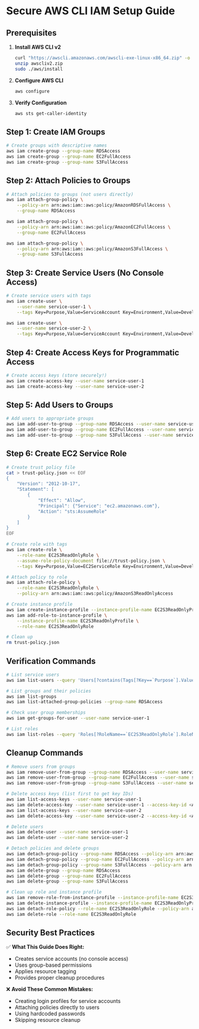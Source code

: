 # Secure AWS CLI IAM Setup Guide

## Prerequisites

1. **Install AWS CLI v2**
   ```bash
   curl "https://awscli.amazonaws.com/awscli-exe-linux-x86_64.zip" -o "awscliv2.zip"
   unzip awscliv2.zip
   sudo ./aws/install
   ```

2. **Configure AWS CLI**
   ```bash
   aws configure
   ```

3. **Verify Configuration**
   ```bash
   aws sts get-caller-identity
   ```

## Step 1: Create IAM Groups

```bash
# Create groups with descriptive names
aws iam create-group --group-name RDSAccess
aws iam create-group --group-name EC2FullAccess
aws iam create-group --group-name S3FullAccess
```

## Step 2: Attach Policies to Groups

```bash
# Attach policies to groups (not users directly)
aws iam attach-group-policy \
    --policy-arn arn:aws:iam::aws:policy/AmazonRDSFullAccess \
    --group-name RDSAccess

aws iam attach-group-policy \
    --policy-arn arn:aws:iam::aws:policy/AmazonEC2FullAccess \
    --group-name EC2FullAccess

aws iam attach-group-policy \
    --policy-arn arn:aws:iam::aws:policy/AmazonS3FullAccess \
    --group-name S3FullAccess
```

## Step 3: Create Service Users (No Console Access)

```bash
# Create service users with tags
aws iam create-user \
    --user-name service-user-1 \
    --tags Key=Purpose,Value=ServiceAccount Key=Environment,Value=Development

aws iam create-user \
    --user-name service-user-2 \
    --tags Key=Purpose,Value=ServiceAccount Key=Environment,Value=Development
```

## Step 4: Create Access Keys for Programmatic Access

```bash
# Create access keys (store securely!)
aws iam create-access-key --user-name service-user-1
aws iam create-access-key --user-name service-user-2
```

## Step 5: Add Users to Groups

```bash
# Add users to appropriate groups
aws iam add-user-to-group --group-name RDSAccess --user-name service-user-1
aws iam add-user-to-group --group-name EC2FullAccess --user-name service-user-1
aws iam add-user-to-group --group-name S3FullAccess --user-name service-user-2
```

## Step 6: Create EC2 Service Role

```bash
# Create trust policy file
cat > trust-policy.json << EOF
{
    "Version": "2012-10-17",
    "Statement": [
        {
            "Effect": "Allow",
            "Principal": {"Service": "ec2.amazonaws.com"},
            "Action": "sts:AssumeRole"
        }
    ]
}
EOF

# Create role with tags
aws iam create-role \
    --role-name EC2S3ReadOnlyRole \
    --assume-role-policy-document file://trust-policy.json \
    --tags Key=Purpose,Value=EC2ServiceRole Key=Environment,Value=Development

# Attach policy to role
aws iam attach-role-policy \
    --role-name EC2S3ReadOnlyRole \
    --policy-arn arn:aws:iam::aws:policy/AmazonS3ReadOnlyAccess

# Create instance profile
aws iam create-instance-profile --instance-profile-name EC2S3ReadOnlyProfile
aws iam add-role-to-instance-profile \
    --instance-profile-name EC2S3ReadOnlyProfile \
    --role-name EC2S3ReadOnlyRole

# Clean up
rm trust-policy.json
```

## Verification Commands

```bash
# List service users
aws iam list-users --query 'Users[?contains(Tags[?Key==`Purpose`].Value, `ServiceAccount`)].UserName'

# List groups and their policies
aws iam list-groups
aws iam list-attached-group-policies --group-name RDSAccess

# Check user group memberships
aws iam get-groups-for-user --user-name service-user-1

# List roles
aws iam list-roles --query 'Roles[?RoleName==`EC2S3ReadOnlyRole`].RoleName'
```

## Cleanup Commands

```bash
# Remove users from groups
aws iam remove-user-from-group --group-name RDSAccess --user-name service-user-1
aws iam remove-user-from-group --group-name EC2FullAccess --user-name service-user-1
aws iam remove-user-from-group --group-name S3FullAccess --user-name service-user-2

# Delete access keys (list first to get key IDs)
aws iam list-access-keys --user-name service-user-1
aws iam delete-access-key --user-name service-user-1 --access-key-id <ACCESS_KEY_ID>
aws iam list-access-keys --user-name service-user-2
aws iam delete-access-key --user-name service-user-2 --access-key-id <ACCESS_KEY_ID>

# Delete users
aws iam delete-user --user-name service-user-1
aws iam delete-user --user-name service-user-2

# Detach policies and delete groups
aws iam detach-group-policy --group-name RDSAccess --policy-arn arn:aws:iam::aws:policy/AmazonRDSFullAccess
aws iam detach-group-policy --group-name EC2FullAccess --policy-arn arn:aws:iam::aws:policy/AmazonEC2FullAccess
aws iam detach-group-policy --group-name S3FullAccess --policy-arn arn:aws:iam::aws:policy/AmazonS3FullAccess
aws iam delete-group --group-name RDSAccess
aws iam delete-group --group-name EC2FullAccess
aws iam delete-group --group-name S3FullAccess

# Clean up role and instance profile
aws iam remove-role-from-instance-profile --instance-profile-name EC2S3ReadOnlyProfile --role-name EC2S3ReadOnlyRole
aws iam delete-instance-profile --instance-profile-name EC2S3ReadOnlyProfile
aws iam detach-role-policy --role-name EC2S3ReadOnlyRole --policy-arn arn:aws:iam::aws:policy/AmazonS3ReadOnlyAccess
aws iam delete-role --role-name EC2S3ReadOnlyRole
```

## Security Best Practices

✅ **What This Guide Does Right:**
- Creates service accounts (no console access)
- Uses group-based permissions
- Applies resource tagging
- Provides proper cleanup procedures

❌ **Avoid These Common Mistakes:**
- Creating login profiles for service accounts
- Attaching policies directly to users
- Using hardcoded passwords
- Skipping resource cleanup
